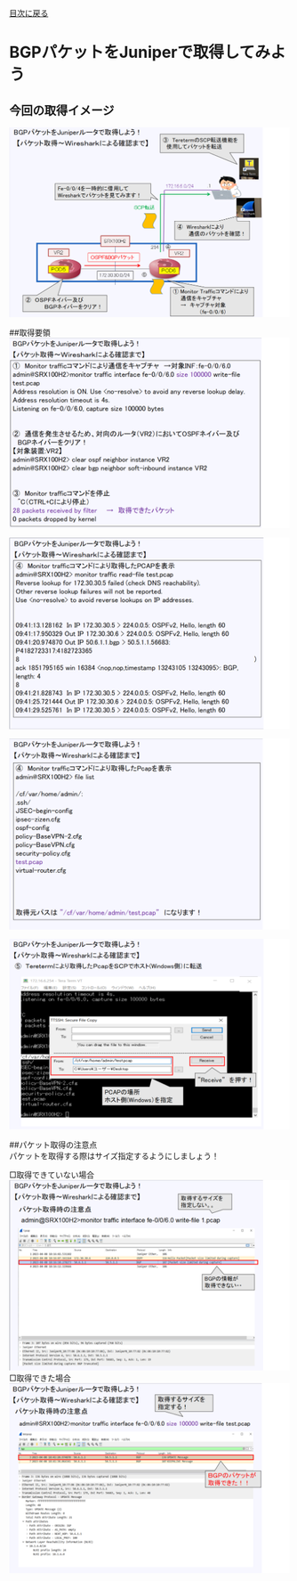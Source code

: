 
[目次に戻る](./Junos-BGP-exercises.md) <br>

# BGPパケットをJuniperで取得してみよう

## 今回の取得イメージ<br>
![Diagram](./images/bgp-packet-capture-1.jpg)<br>

##取得要領<br>
![Diagram](./images/bgp-packet-capture-2.jpg)<br>

![Diagram](./images/bgp-packet-capture-3.jpg)<br>

![Diagram](./images/bgp-packet-capture-4.jpg)<br>

![Diagram](./images/bgp-packet-capture-5.jpg)<br>

##パケット取得の注意点<br>
パケットを取得する際はサイズ指定するようにしましょう！<br>

□取得できていない場合<br>
![Diagram](./images/bgp-packet-capture-6.jpg)<br>
□取得できた場合<br>
![Diagram](./images/bgp-packet-capture-7.jpg)<br>

